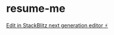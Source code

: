 # resume-me

[Edit in StackBlitz next generation editor ⚡️](https://stackblitz.com/~/github.com/youngIcom/resume-me)